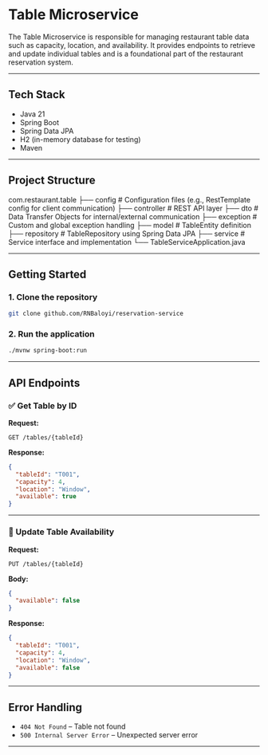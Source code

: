 # Table Microservice

The Table Microservice is responsible for managing restaurant table data such as capacity, location, and availability. It provides endpoints to retrieve and update individual tables and is a foundational part of the restaurant reservation system.

---

## Tech Stack

- Java 21
- Spring Boot
- Spring Data JPA
- H2 (in-memory database for testing)
- Maven

---


## Project Structure

com.restaurant.table
├── config # Configuration files (e.g., RestTemplate config for client communication)
├── controller # REST API layer
├── dto # Data Transfer Objects for internal/external communication
├── exception # Custom and global exception handling
├── model # TableEntity definition
├── repository # TableRepository using Spring Data JPA
├── service # Service interface and implementation
└── TableServiceApplication.java

---

##  Getting Started

### 1. Clone the repository

```bash
git clone github.com/RNBaloyi/reservation-service
```

### 2. Run the application

```bash
./mvnw spring-boot:run
```

---

## API Endpoints

### ✅ Get Table by ID

**Request:**

```http
GET /tables/{tableId}
```

**Response:**

```json
{
  "tableId": "T001",
  "capacity": 4,
  "location": "Window",
  "available": true
}
```

---

### 🔄 Update Table Availability

**Request:**

```http
PUT /tables/{tableId}
```

**Body:**

```json
{
  "available": false
}
```

**Response:**

```json
{
  "tableId": "T001",
  "capacity": 4,
  "location": "Window",
  "available": false
}
```

---

## Error Handling

- `404 Not Found` – Table not found
- `500 Internal Server Error` – Unexpected server error

---



